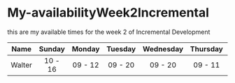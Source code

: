 # My-availabilityWeek2Incremental
this are my available times for the week 2 of Incremental Development

|   Name    |    Sunday     |    Monday     |    Tuesday     |        Wednesday           |   Thursday   |        Friday      |    Saturday      |
| :-------: | :-----------: | :-----------: | :-----------:  | :-------------------------:| :----------: |   :--------------: |:----------------:| 
|  Walter   |   10 - 16     |  09 -  12     | 09 -  20       |         09 - 20            |   09 - 11    |         09-12      |  09 -  10        |
